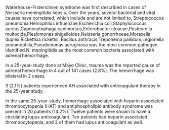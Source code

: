 Waterhouse-Friderichsen syndrome was first described in cases of Neisseria meningitidis sepsis. Over the years, several bacterial and viral causes have correlated, which include and are not limited to, Streptococcus pneumonia,Hemophilus influenzae,Escherichia coli,Staphylococcus aureus,Capnocytophaga canimorsus,Enterobacter cloacae,Pasteurella multocida,Plesiomonas shigelloides,Neisseria gonorrhoeae,Moraxella duplex.Rickettsia rickettsii,Bacillus anthracis,Treponema pallidum,Legionella pneumophila,Pseudomonas aeruginosa was the most common pathogen identified.N. meningitidis as the most common bacteria associated with adrenal hemorrhage.

In a 25-year-study done at Mayo Clinic, trauma was the reported cause of adrenal hemorrhage in 4 out of 141 cases (2.8%). The hemorrhage was bilateral in 2 cases.

3 (2.1%) patients experienced AH associated with anticoagulant therapy in the 25-year study.

In the same 25-year-study, hemorrhage associated with heparin associated thrombocytopenia (HAT) and antiphospholipid antibody syndrome was present in 20 patients (14.2%). Twelve patients were shown to have a circulating lupus anticoagulant. Ten patients had heparin associated thrombocytopenia, and 2 of them had lupus anticoagulant as well.